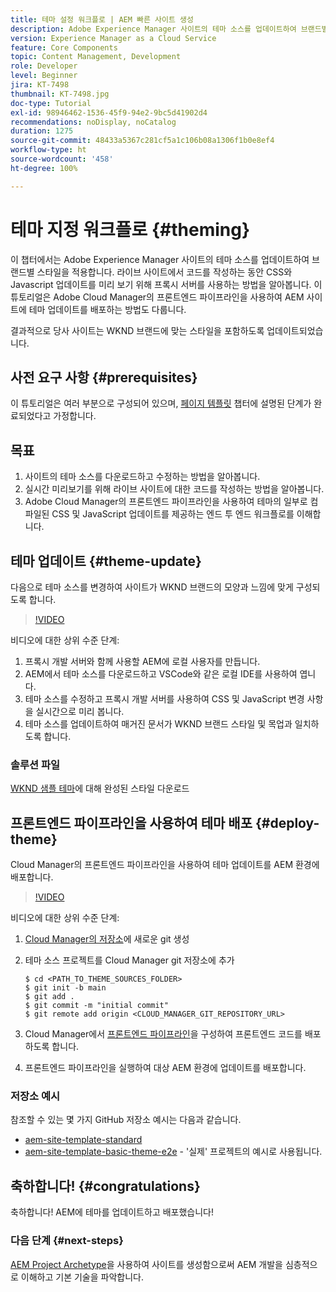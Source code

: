 ```yaml
---
title: 테마 설정 워크플로 | AEM 빠른 사이트 생성
description: Adobe Experience Manager 사이트의 테마 소스를 업데이트하여 브랜드별 스타일을 적용하는 방법을 알아봅니다. CSS와 Javascript 업데이트의 라이브 미리보기를 보기 위해 프록시 서버를 사용하는 방법을 알아봅니다. 이 튜토리얼은 Adobe Cloud Manager의 프론트엔드 파이프라인을 사용하여 AEM 사이트에 테마 업데이트를 배포하는 방법도 다룹니다.
version: Experience Manager as a Cloud Service
feature: Core Components
topic: Content Management, Development
role: Developer
level: Beginner
jira: KT-7498
thumbnail: KT-7498.jpg
doc-type: Tutorial
exl-id: 98946462-1536-45f9-94e2-9bc5d41902d4
recommendations: noDisplay, noCatalog
duration: 1275
source-git-commit: 48433a5367c281cf5a1c106b08a1306f1b0e8ef4
workflow-type: ht
source-wordcount: '458'
ht-degree: 100%

---
```


# 테마 지정 워크플로 {#theming}

이 챕터에서는 Adobe Experience Manager 사이트의 테마 소스를 업데이트하여 브랜드별 스타일을 적용합니다. 라이브 사이트에서 코드를 작성하는 동안 CSS와 Javascript 업데이트를 미리 보기 위해 프록시 서버를 사용하는 방법을 알아봅니다. 이 튜토리얼은 Adobe Cloud Manager의 프론트엔드 파이프라인을 사용하여 AEM 사이트에 테마 업데이트를 배포하는 방법도 다룹니다.

결과적으로 당사 사이트는 WKND 브랜드에 맞는 스타일을 포함하도록 업데이트되었습니다.

## 사전 요구 사항 {#prerequisites}

이 튜토리얼은 여러 부분으로 구성되어 있으며, [페이지 템플릿](./page-templates.md) 챕터에 설명된 단계가 완료되었다고 가정합니다.

## 목표

1. 사이트의 테마 소스를 다운로드하고 수정하는 방법을 알아봅니다.
1. 실시간 미리보기를 위해 라이브 사이트에 대한 코드를 작성하는 방법을 알아봅니다.
1. Adobe Cloud Manager의 프론트엔드 파이프라인을 사용하여 테마의 일부로 컴파일된 CSS 및 JavaScript 업데이트를 제공하는 엔드 투 엔드 워크플로를 이해합니다.

## 테마 업데이트 {#theme-update}

다음으로 테마 소스를 변경하여 사이트가 WKND 브랜드의 모양과 느낌에 맞게 구성되도록 합니다.

>[!VIDEO](https://video.tv.adobe.com/v/332918?quality=12&learn=on)

비디오에 대한 상위 수준 단계:

1. 프록시 개발 서버와 함께 사용할 AEM에 로컬 사용자를 만듭니다.
1. AEM에서 테마 소스를 다운로드하고 VSCode와 같은 로컬 IDE를 사용하여 엽니다.
1. 테마 소스를 수정하고 프록시 개발 서버를 사용하여 CSS 및 JavaScript 변경 사항을 실시간으로 미리 봅니다.
1. 테마 소스를 업데이트하여 매거진 문서가 WKND 브랜드 스타일 및 목업과 일치하도록 합니다.

### 솔루션 파일

[WKND 샘플 테마](assets/theming/WKND-THEME-src-1.1.zip)에 대해 완성된 스타일 다운로드

## 프론트엔드 파이프라인을 사용하여 테마 배포 {#deploy-theme}

Cloud Manager의 프론트엔드 파이프라인을 사용하여 테마 업데이트를 AEM 환경에 배포합니다.

>[!VIDEO](https://video.tv.adobe.com/v/338722?quality=12&learn=on)

비디오에 대한 상위 수준 단계:

1. [Cloud Manager의 저장소](https://experienceleague.adobe.com/docs/experience-manager-cloud-manager/using/managing-code/cloud-manager-repositories.html?lang=ko)에 새로운 git 생성
1. 테마 소스 프로젝트를 Cloud Manager git 저장소에 추가

   ```shell
   $ cd <PATH_TO_THEME_SOURCES_FOLDER>
   $ git init -b main
   $ git add .
   $ git commit -m "initial commit"
   $ git remote add origin <CLOUD_MANAGER_GIT_REPOSITORY_URL>
   ```

1. Cloud Manager에서 [프론트엔드 파이프라인](https://experienceleague.adobe.com/docs/experience-manager-cloud-service/implementing/using-cloud-manager/cicd-pipelines/introduction-ci-cd-pipelines.html?lang=ko)을 구성하여 프론트엔드 코드를 배포하도록 합니다.
1. 프론트엔드 파이프라인을 실행하여 대상 AEM 환경에 업데이트를 배포합니다.

### 저장소 예시

참조할 수 있는 몇 가지 GitHub 저장소 예시는 다음과 같습니다.

* [aem-site-template-standard](https://github.com/adobe/aem-site-template-standard)
* [aem-site-template-basic-theme-e2e](https://github.com/adobe/aem-site-template-basic-theme-e2e) - &#39;실제&#39; 프로젝트의 예시로 사용됩니다.

## 축하합니다! {#congratulations}

축하합니다! AEM에 테마를 업데이트하고 배포했습니다!

### 다음 단계 {#next-steps}

[AEM Project Archetype](../project-archetype/overview.md)을 사용하여 사이트를 생성함으로써 AEM 개발을 심층적으로 이해하고 기본 기술을 파악합니다.
